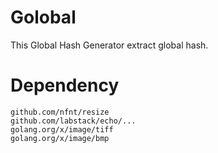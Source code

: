 # Golobal
This Global Hash Generator extract global hash.

# Dependency

    github.com/nfnt/resize
    github.com/labstack/echo/...
    golang.org/x/image/tiff
    golang.org/x/image/bmp